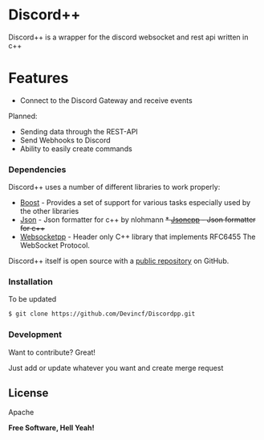 # Discord++

Discord++ is a wrapper for the discord websocket and rest api written in c++

# Features

  - Connect to the Discord Gateway and receive events

Planned:
  - Sending data through the REST-API
  - Send Webhooks to Discord
  - Ability to easily create commands


### Dependencies

Discord++ uses a number of different libraries to work properly:

* [Boost](https://boost.org) - Provides a set of support for various tasks especially used by the other libraries
* [Json](https://github.com/nlohmann/json) - Json formatter for c++ by nlohmann
~~* [Jsoncpp](https://github.com/open-source-parsers/jsoncpp) - Json formatter for c++~~
* [Websocketpp](https://github.com/zaphoyd/websocketpp) - Header only C++ library that implements RFC6455 The WebSocket Protocol.

Discord++ itself is open source with a [public repository](https://github.com/Devincf/Discordpp.git) on GitHub.

### Installation
To be updated

```sh
$ git clone https://github.com/Devincf/Discordpp.git
```

### Development

Want to contribute? Great!

Just add or update whatever you want and create merge request

License
----

Apache

**Free Software, Hell Yeah!**